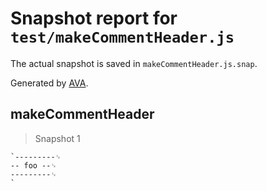 # Snapshot report for `test/makeCommentHeader.js`

The actual snapshot is saved in `makeCommentHeader.js.snap`.

Generated by [AVA](https://ava.li).

## makeCommentHeader

> Snapshot 1

    `---------␊
    -- foo --␊
    ---------␊
    `
